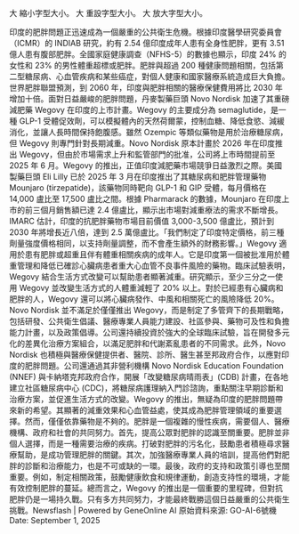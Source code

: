 

大 縮小字型大小。
大 重設字型大小。
大 放大字型大小。








印度的肥胖問題正迅速成為一個嚴重的公共衛生危機。根據印度醫學研究委員會（ICMR）的 INDIAB 研究，約有 2.54 億印度成年人患有全身性肥胖，更有 3.51 億人患有腹部肥胖。全國家庭健康調查（NFHS-5）的數據也顯示，印度 24% 的女性和 23% 的男性體重超標或肥胖。肥胖與超過 200 種健康問題相關，包括第二型糖尿病、心血管疾病和某些癌症，對個人健康和國家醫療系統造成巨大負擔。世界肥胖聯盟預測，到 2060 年，印度與肥胖相關的醫療保健費用將比 2030 年增加十倍。面對日益嚴峻的肥胖問題，丹麥製藥巨頭 Novo Nordisk 加速了其重磅減肥藥 Wegovy 在印度的上市計畫。Wegovy 的主要成分為 semaglutide，是一種 GLP-1 受體促效劑，可以模擬體內的天然荷爾蒙，控制血糖、降低食慾、減緩消化，並讓人長時間保持飽腹感。雖然 Ozempic 等類似藥物是用於治療糖尿病，但 Wegovy 則專門針對長期減重。Novo Nordisk 原本計畫於 2026 年在印度推出 Wegovy，但由於市場需求上升和監管部門的批准，公司將上市時間提前至 2025 年 6 月。Wegovy 的推出，正值印度減肥藥市場競爭日益激烈之際。美國製藥巨頭 Eli Lilly 已於 2025 年 3 月在印度推出了其糖尿病和肥胖管理藥物 Mounjaro (tirzepatide)，該藥物同時靶向 GLP-1 和 GIP 受體，每月價格在 14,000 盧比至 17,500 盧比之間。根據 Pharmarack 的數據，Mounjaro 在印度上市的前三個月銷售額已達 2.4 億盧比，顯示出市場對減重療法的需求不斷增長。IMARC 估計，印度的抗肥胖藥物市場目前價值 3,000-3,500 億盧比，預計到 2030 年將增長近八倍，達到 2.5 萬億盧比。「我們制定了印度特定價格，前三種劑量強度價格相同，以支持劑量調整，而不會產生額外的財務影響。」Wegovy 適用於患有肥胖或超重且伴有體重相關疾病的成年人。它是印度第一個被批准用於體重管理和降低已確診心臟病患者重大心血管不良事件風險的藥物。臨床試驗表明，Wegovy 結合生活方式改變可以幫助患者顯著減重。研究顯示，至少三分之一使用 Wegovy 並改變生活方式的人體重減輕了 20% 以上。對於已經患有心臟病和肥胖的人，Wegovy 還可以將心臟病發作、中風和相關死亡的風險降低 20%。Novo Nordisk 並不滿足於僅僅推出 Wegovy，而是制定了多管齊下的長期戰略，包括研發、公共衛生倡議、醫療專業人員能力建設、社區參與、藥物可及性和負擔能力計畫，以及政策倡導。公司還持續投資於強大的全球臨床試驗，旨在開發多元化的差異化治療方案組合，以滿足肥胖和代謝紊亂患者的不同需求。此外，Novo Nordisk 也積極與醫療保健提供者、醫院、診所、醫生甚至邦政府合作，以應對印度的肥胖問題。公司還通過其非營利機構 Novo Nordisk Education Foundation (NNEF) 與卡納塔克邦政府合作，開展「改變糖尿病晴雨表」(CDB) 計畫，在各地建立社區糖尿病中心 (CDC)，將糖尿病護理納入門診諮詢，重點關注早期診斷和治療方案，並促進生活方式的改變。Wegovy 的推出，無疑為印度的肥胖問題帶來新的希望。其顯著的減重效果和心血管益處，使其成為肥胖管理領域的重要選擇。然而，僅僅依靠藥物是不夠的。肥胖是一個複雜的慢性疾病，需要個人、醫療機構、政府和社會的共同努力。首先，提高公眾對肥胖的認識至關重要。肥胖並非個人選擇，而是一種需要治療的疾病。打破對肥胖的污名化，鼓勵患者積極尋求醫療幫助，是成功管理肥胖的關鍵。其次，加強醫療專業人員的培訓，提高他們對肥胖的診斷和治療能力，也是不可或缺的一環。最後，政府的支持和政策引導也至關重要。例如，制定相關政策，鼓勵健康飲食和規律運動，創造支持性的環境，才能有效控制肥胖的蔓延。總而言之，Wegovy 的推出是一個重要的里程碑，但對抗肥胖仍是一場持久戰。只有多方共同努力，才能最終戰勝這個日益嚴重的公共衛生挑戰。Newsflash | Powered by GeneOnline AI
原始資料來源: GO-AI-6號機 Date: September 1, 2025